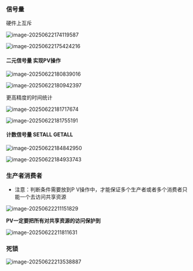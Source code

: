 ### 信号量

硬件上互斥

![image-20250622174119587](C:\Users\LIYUFENG\AppData\Roaming\Typora\typora-user-images\image-20250622174119587.png)



![image-20250622175424216](C:\Users\LIYUFENG\AppData\Roaming\Typora\typora-user-images\image-20250622175424216.png)

#### 二元信号量 实现PV操作

![image-20250622180839016](C:\Users\LIYUFENG\AppData\Roaming\Typora\typora-user-images\image-20250622180839016.png)



![image-20250622180942397](C:\Users\LIYUFENG\AppData\Roaming\Typora\typora-user-images\image-20250622180942397.png)

更高精度的时间统计

![image-20250622181717674](C:\Users\LIYUFENG\AppData\Roaming\Typora\typora-user-images\image-20250622181717674.png)

![image-20250622181755191](C:\Users\LIYUFENG\AppData\Roaming\Typora\typora-user-images\image-20250622181755191.png)



#### 计数信号量 SETALL GETALL

![image-20250622184842950](C:\Users\LIYUFENG\AppData\Roaming\Typora\typora-user-images\image-20250622184842950.png)

![image-20250622184933743](C:\Users\LIYUFENG\AppData\Roaming\Typora\typora-user-images\image-20250622184933743.png)



### 生产者消费者

- 注意：判断条件需要放到P V操作中，才能保证多个生产者或者多个消费者只能一个去访问共享资源

![image-20250622211151829](C:\Users\LIYUFENG\AppData\Roaming\Typora\typora-user-images\image-20250622211151829.png)

**PV一定要把所有对共享资源的访问保护到**

![image-20250622211811631](C:\Users\LIYUFENG\AppData\Roaming\Typora\typora-user-images\image-20250622211811631.png)



### 死锁

![image-20250622213538887](C:\Users\LIYUFENG\AppData\Roaming\Typora\typora-user-images\image-20250622213538887.png)